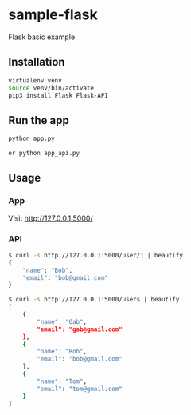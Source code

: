 # sample-flask
Flask basic example

## Installation

```bash
virtualenv venv
source venv/bin/activate
pip3 install Flask Flask-API
```

## Run the app

```bash
python app.py

or python app_api.py
```

## Usage

### App

Visit http://127.0.0.1:5000/

### API

```bash
$ curl -s http://127.0.0.1:5000/user/1 | beautify 
{
    "name": "Bob",
    "email": "bob@gmail.com"
}

$ curl -s http://127.0.0.1:5000/users | beautify 
[
    {
        "name": "Gab",
        "email": "gab@gmail.com"
    },
    {
        "name": "Bob",
        "email": "bob@gmail.com"
    },
    {
        "name": "Tom",
        "email": "tom@gmail.com"
    }
]
```